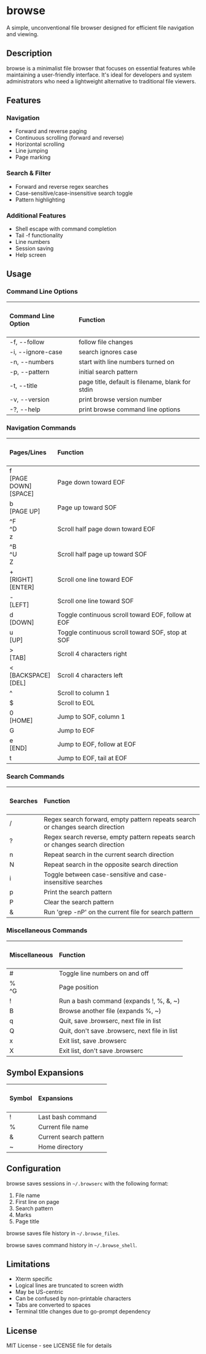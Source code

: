 # browse

A simple, unconventional file browser designed for efficient file navigation and viewing.

## Description

browse is a minimalist file browser that focuses on essential features while maintaining a user-friendly interface. It's ideal for developers and system administrators who need a lightweight alternative to traditional file viewers.

## Features

### Navigation

- Forward and reverse paging
- Continuous scrolling (forward and reverse)
- Horizontal scrolling
- Line jumping
- Page marking

### Search & Filter

- Forward and reverse regex searches
- Case-sensitive/case-insensitive search toggle
- Pattern highlighting

### Additional Features

- Shell escape with command completion
- Tail -f functionality
- Line numbers
- Session saving
- Help screen

## Usage

### Command Line Options

| <h4>Command Line Option</h4> | <h4>Function</h4>                                |
| :--------------------------- | :----------------------------------------------- |
| -f, --follow                 | follow file changes                              |
| -i, --ignore-case            | search ignores case                              |
| -n, --numbers                | start with line numbers turned on                |
| -p, --pattern                | initial search pattern                           |
| -t, --title                  | page title, default is filename, blank for stdin |
| -v, --version                | print browse version number                      |
| -?, --help                   | print browse command line options                |

### Navigation Commands

| <h4>Pages/Lines</h4>          | <h4>Function</h4>                                  |
| :---------------------------- | :------------------------------------------------- |
| f<br> [PAGE DOWN]<br> [SPACE] | Page down toward EOF                               |
| b<br> [PAGE UP]               | Page up toward SOF                                 |
| ^F<br> ^D<br> z               | Scroll half page down toward EOF                   |
| ^B<br> ^U<br> Z               | Scroll half page up toward SOF                     |
| +<br> [RIGHT]<br> [ENTER]     | Scroll one line toward EOF                         |
| -<br> [LEFT]                  | Scroll one line toward SOF                         |
| d<br> [DOWN]                  | Toggle continuous scroll toward EOF, follow at EOF |
| u<br> [UP]                    | Toggle continuous scroll toward SOF, stop at SOF   |
| ><br> [TAB]                   | Scroll 4 characters right                          |
| <<br> [BACKSPACE]<br> [DEL]   | Scroll 4 characters left                           |
| ^                             | Scroll to column 1                                 |
| $                             | Scroll to EOL                                      |
| 0<br> [HOME]                  | Jump to SOF, column 1                              |
| G                             | Jump to EOF                                        |
| e<br> [END]                   | Jump to EOF, follow at EOF                         |
| t                             | Jump to EOF, tail at EOF                           |

### Search Commands

| <h4>Searches</h4> | <h4>Function</h4>                                                              |
| :---------------- | :----------------------------------------------------------------------------- |
| /                 | Regex search forward, empty pattern repeats search or changes search direction |
| ?                 | Regex search reverse, empty pattern repeats search or changes search direction |
| n                 | Repeat search in the current search direction                                  |
| N                 | Repeat search in the opposite search direction                                 |
| i                 | Toggle between case-sensitive and case-insensitive searches                    |
| p                 | Print the search pattern                                                       |
| P                 | Clear the search pattern                                                       |
| &                 | Run 'grep -nP' on the current file for search pattern                          |

### Miscellaneous Commands

| <h4>Miscellaneous</h4> | <h4>Function</h4>                             |
| :--------------------- | :-------------------------------------------- |
| #                      | Toggle line numbers on and off                |
| %<br> ^G               | Page position                                 |
| !                      | Run a bash command (expands !, %, &, ~)       |
| B                      | Browse another file (expands %, ~)            |
| q                      | Quit, save .browserc, next file in list       |
| Q                      | Quit, don't save .browserc, next file in list |
| x                      | Exit list, save .browserc                     |
| X                      | Exit list, don't save .browserc               |

## Symbol Expansions

| <h4>Symbol</h4> | <h4>Expansions</h4>    |
| :-------------- | :--------------------- |
| !               | Last bash command      |
| %               | Current file name      |
| &               | Current search pattern |
| ~               | Home directory         |

## Configuration

browse saves sessions in `~/.browserc` with the following format:

1. File name
2. First line on page
3. Search pattern
4. Marks
5. Page title

browse saves file history in `~/.browse_files`.

browse saves command history in `~/.browse_shell`.

## Limitations

- Xterm specific
- Logical lines are truncated to screen width
- May be US-centric
- Can be confused by non-printable characters
- Tabs are converted to spaces
- Terminal title changes due to go-prompt dependency

## License

MIT License - see LICENSE file for details
